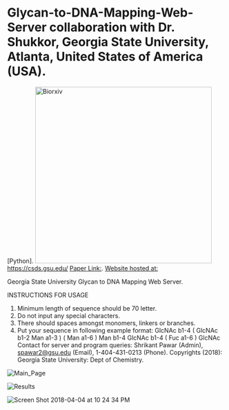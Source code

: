 # Glycan-to-DNA-Mapping-Web-Server collaboration with Dr. Shukkor, Georgia State University, Atlanta, United States of America (USA).
[Python].
<img width="409" alt="Biorxiv" src="https://github.com/spawar2/Glycan-to-DNA-Mapping-Web-Server/assets/25118302/d5660a1d-3ddf-42e1-a419-148cf056fb99">
https://csds.gsu.edu/
[Paper Link:](https://www.biorxiv.org/content/10.1101/2020.03.30.017012v1).
[Website hosted at:](http://131.96.145.142:8000/cgi-bin/form.py)

Georgia State University Glycan to DNA Mapping Web Server.

INSTRUCTIONS FOR USAGE 
1. Minimum length of sequence should be 70 letter. 
2. Do not input any special characters. 
3. There should spaces amongst monomers, linkers or branches. 
4. Put your sequence in following example format: GlcNAc b1-4 ( GlcNAc b1-2 Man a1-3 ) ( Man a1-6 ) Man b1-4 GlcNAc b1-4 ( Fuc a1-6 ) GlcNAc 
Contact for server and program queries: Shrikant Pawar (Admin), spawar2@gsu.edu (Email), 1-404-431-0213 (Phone). 
Copyrights (2018): Georgia State University: Dept of Chemistry.

![Main_Page](https://github.com/spawar2/Glycan-to-DNA-Mapping-Web-Server/assets/25118302/3ac8ebd1-a848-4405-acb7-0b53ea1dacc7)

![Results](https://github.com/spawar2/Glycan-to-DNA-Mapping-Web-Server/assets/25118302/37719a08-8462-4135-8db1-80ab9ce28d71)

![Screen Shot 2018-04-04 at 10 24 34 PM](https://github.com/spawar2/Glycan-to-DNA-Mapping-Web-Server/assets/25118302/cb36471e-0163-40bc-8324-4dc52aea4983)

